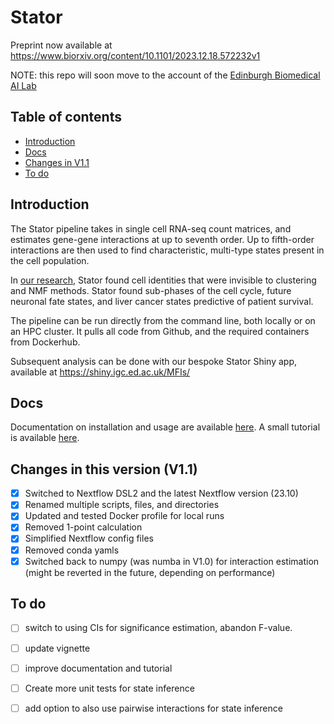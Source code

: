 # Stator
Preprint now available at https://www.biorxiv.org/content/10.1101/2023.12.18.572232v1

NOTE: this repo will soon move to the account of the [Edinburgh Biomedical AI Lab](https://edbiomed.ai)

## Table of contents
* [Introduction](#introduction)
* [Docs](#docs)
* [Changes in V1.1](#changes-in-this-version-v11)
* [To do](#to-do)


## Introduction
The Stator pipeline takes in single cell RNA-seq count matrices, and estimates gene-gene interactions at up to seventh order. Up to fifth-order interactions are then used to find characteristic, multi-type states present in the cell population. 

In [our research](https://www.biorxiv.org/content/10.1101/2023.12.18.572232v1), Stator found cell identities that were invisible to clustering and NMF methods. Stator found sub-phases of the cell cycle, future neuronal fate states, and liver cancer states predictive of patient survival. 

The pipeline can be run directly from the command line, both locally or on an HPC cluster. It pulls all code from Github, and the required containers from Dockerhub. 

Subsequent analysis can be done with our bespoke Stator Shiny app, available at https://shiny.igc.ed.ac.uk/MFIs/

## Docs
Documentation on installation and usage are available [here](/docs).
A small tutorial is available [here](/vignette/Vignette.md).

## Changes in this version (V1.1)
- [X] Switched to Nextflow DSL2 and the latest Nextflow version (23.10)
- [X] Renamed multiple scripts, files, and directories
- [X] Updated and tested Docker profile for local runs
- [X] Removed 1-point calculation
- [X] Simplified Nextflow config files
- [X] Removed conda yamls
- [X] Switched back to numpy (was numba in V1.0) for interaction estimation (might be reverted in the future, depending on performance)

## To do
- [ ] switch to using CIs for significance estimation, abandon F-value. 
- [ ] update vignette
- [ ] improve documentation and tutorial
- [ ] Create more unit tests for state inference
- [ ] add option to also use pairwise interactions for state inference


